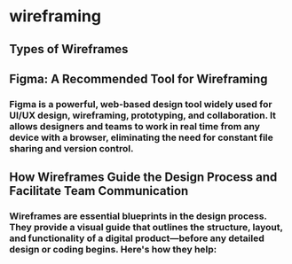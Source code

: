 # wireframing
## Types of Wireframes
## Figma: A Recommended Tool for Wireframing
### Figma is a powerful, web-based design tool widely used for UI/UX design, wireframing, prototyping, and collaboration. It allows designers and teams to work in real time from any device with a browser, eliminating the need for constant file sharing and version control.
## How Wireframes Guide the Design Process and Facilitate Team Communication

### Wireframes are essential blueprints in the design process. They provide a visual guide that outlines the structure, layout, and functionality of a digital product—before any detailed design or coding begins. Here's how they help:
